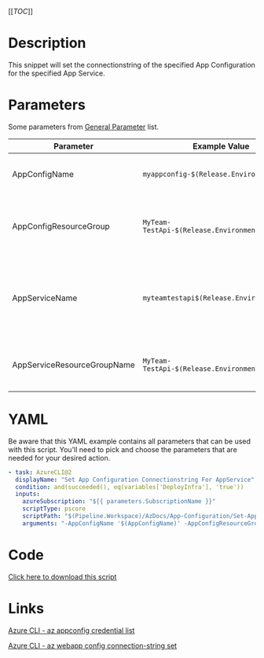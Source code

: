[[_TOC_]]

# Description

This snippet will set the connectionstring of the specified App Configuration for the specified App Service.

# Parameters

Some parameters from [General Parameter](/Azure/AzDocs-v1/Scripts) list.

| Parameter                   | Example Value                               | Description                                                                                  |
| --------------------------- | ------------------------------------------- | -------------------------------------------------------------------------------------------- |
| AppConfigName               | `myappconfig-$(Release.EnvironmentName)`    | The name of the app configuration resource.                                                  |
| AppConfigResourceGroup      | `MyTeam-TestApi-$(Release.EnvironmentName)` | The ResourceGroup where your app configuration resides in.                                   |
| AppServiceName              | `myteamtestapi$(Release.EnvironmentName)`   | The name of the app service. It's recommended to stick to lowercase alphanumeric characters. |
| AppServiceResourceGroupName | `MyTeam-TestApi-$(Release.EnvironmentName)` | The resourcegroup where the app service resides in                                           |

# YAML

Be aware that this YAML example contains all parameters that can be used with this script. You'll need to pick and choose the parameters that are needed for your desired action.

```yaml
- task: AzureCLI@2
  displayName: "Set App Configuration Connectionstring For AppService"
  condition: and(succeeded(), eq(variables['DeployInfra'], 'true'))
  inputs:
    azureSubscription: "${{ parameters.SubscriptionName }}"
    scriptType: pscore
    scriptPath: "$(Pipeline.Workspace)/AzDocs/App-Configuration/Set-App-Configuration-Connectionstring-For-AppService.ps1"
    arguments: "-AppConfigName '$(AppConfigName)' -AppConfigResourceGroupName '$(AppConfigResourceGroupName)' -AppServiceName '$(AppServiceName)' -AppServiceResourceGroupName '$(AppServiceResourceGroupName)' -AppServiceSlotName '$(AppServiceSlotName)' -ReadOnlyConnectionString '$(ReadOnlyConnectionString)'"
```

# Code

[Click here to download this script](../../../../../src/App-Configuration/Set-App-Configuration-Connectionstring-For-AppService.ps1)

# Links

[Azure CLI - az appconfig credential list](https://docs.microsoft.com/en-us/cli/azure/appconfig/credential?view=azure-cli-latest#az_appconfig_credential_list)

[Azure CLI - az webapp config connection-string set](https://docs.microsoft.com/en-us/cli/azure/webapp/config/connection-string?view=azure-cli-latest#az_webapp_config_connection_string_set)

